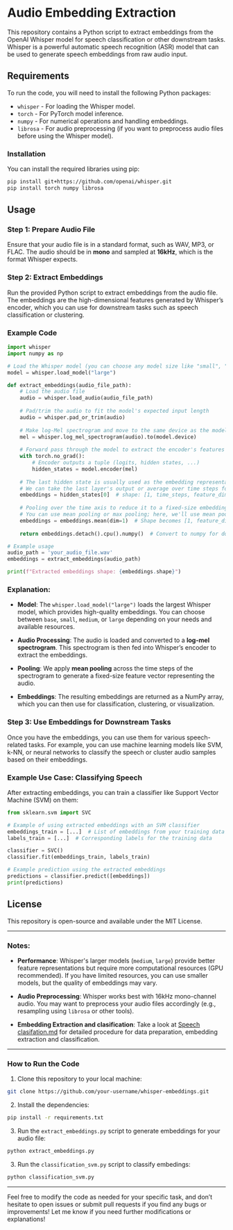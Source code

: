 # Audio Embedding Extraction

This repository contains a Python script to extract embeddings from the OpenAI Whisper model for speech classification or other downstream tasks. Whisper is a powerful automatic speech recognition (ASR) model that can be used to generate speech embeddings from raw audio input.

## Requirements

To run the code, you will need to install the following Python packages:

- `whisper` - For loading the Whisper model.
- `torch` - For PyTorch model inference.
- `numpy` - For numerical operations and handling embeddings.
- `librosa` - For audio preprocessing (if you want to preprocess audio files before using the Whisper model).

### Installation

You can install the required libraries using pip:

```bash
pip install git+https://github.com/openai/whisper.git
pip install torch numpy librosa
```

## Usage

### Step 1: Prepare Audio File

Ensure that your audio file is in a standard format, such as WAV, MP3, or FLAC. The audio should be in **mono** and sampled at **16kHz**, which is the format Whisper expects.

### Step 2: Extract Embeddings

Run the provided Python script to extract embeddings from the audio file. The embeddings are the high-dimensional features generated by Whisper’s encoder, which you can use for downstream tasks such as speech classification or clustering.

### Example Code

```python
import whisper
import numpy as np

# Load the Whisper model (you can choose any model size like "small", "medium", "large")
model = whisper.load_model("large")

def extract_embeddings(audio_file_path):
    # Load the audio file
    audio = whisper.load_audio(audio_file_path)
    
    # Pad/trim the audio to fit the model's expected input length
    audio = whisper.pad_or_trim(audio)
    
    # Make log-Mel spectrogram and move to the same device as the model
    mel = whisper.log_mel_spectrogram(audio).to(model.device)
    
    # Forward pass through the model to extract the encoder's features (embeddings)
    with torch.no_grad():
        # Encoder outputs a tuple (logits, hidden states, ...)
        hidden_states = model.encoder(mel)
        
    # The last hidden state is usually used as the embedding representation
    # We can take the last layer's output or average over time steps for pooling
    embeddings = hidden_states[0]  # shape: [1, time_steps, feature_dim]
    
    # Pooling over the time axis to reduce it to a fixed-size embedding
    # You can use mean pooling or max pooling; here, we'll use mean pooling
    embeddings = embeddings.mean(dim=1)  # Shape becomes [1, feature_dim]
    
    return embeddings.detach().cpu().numpy()  # Convert to numpy for downstream use

# Example usage
audio_path = 'your_audio_file.wav'
embeddings = extract_embeddings(audio_path)

print(f"Extracted embeddings shape: {embeddings.shape}")
```

### Explanation:

- **Model**: The `whisper.load_model("large")` loads the largest Whisper model, which provides high-quality embeddings. You can choose between `base`, `small`, `medium`, or `large` depending on your needs and available resources.
  
- **Audio Processing**: The audio is loaded and converted to a **log-mel spectrogram**. This spectrogram is then fed into Whisper’s encoder to extract the embeddings.

- **Pooling**: We apply **mean pooling** across the time steps of the spectrogram to generate a fixed-size feature vector representing the audio.

- **Embeddings**: The resulting embeddings are returned as a NumPy array, which you can then use for classification, clustering, or visualization.

### Step 3: Use Embeddings for Downstream Tasks

Once you have the embeddings, you can use them for various speech-related tasks. For example, you can use machine learning models like SVM, k-NN, or neural networks to classify the speech or cluster audio samples based on their embeddings.

### Example Use Case: Classifying Speech

After extracting embeddings, you can train a classifier like Support Vector Machine (SVM) on them:

```python
from sklearn.svm import SVC

# Example of using extracted embeddings with an SVM classifier
embeddings_train = [...]  # List of embeddings from your training data
labels_train = [...]  # Corresponding labels for the training data

classifier = SVC()
classifier.fit(embeddings_train, labels_train)

# Example prediction using the extracted embeddings
predictions = classifier.predict([embeddings])
print(predictions)
```

## License

This repository is open-source and available under the MIT License.

---

### Notes:

- **Performance**: Whisper's larger models (`medium`, `large`) provide better feature representations but require more computational resources (GPU recommended). If you have limited resources, you can use smaller models, but the quality of embeddings may vary.
  
- **Audio Preprocessing**: Whisper works best with 16kHz mono-channel audio. You may want to preprocess your audio files accordingly (e.g., resampling using `librosa` or other tools).
  
- **Embedding Extraction and clasification**: Take a look at [Speech clasifation.md](https://github.com/sugarcane-mk/whisper/blob/main/Speech_calssification.md) for detailed procedure for data preparation, embedding extraction and classification.

---

### How to Run the Code

1. Clone this repository to your local machine:

```bash
git clone https://github.com/your-username/whisper-embeddings.git
```

2. Install the dependencies:

```bash
pip install -r requirements.txt
```

3. Run the `extract_embeddings.py` script to generate embeddings for your audio file:

```bash
python extract_embeddings.py
```
3. Run the `classification_svm.py` script to classify embedings:

```bash
python classification_svm.py
```
---
Feel free to modify the code as needed for your specific task, and don’t hesitate to open issues or submit pull requests if you find any bugs or improvements!
Let me know if you need further modifications or explanations!
